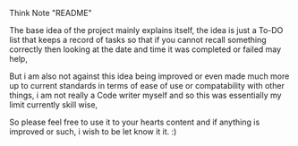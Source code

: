 Think Note "README" 

The base idea of the project mainly explains itself,
the idea is just a To-DO list that keeps a record of tasks
so that if you cannot recall something correctly then looking
at the date and time it was completed or failed may help,

But i am also not against this idea being improved or even
made much more up to current standards in terms of ease of
use or compatability with other things, i am not really a
Code writer myself and so this was essentially my limit
currently skill wise, 

So please feel free to use it to your hearts content and
if anything is improved or such, i wish to be let know
it it. :)
